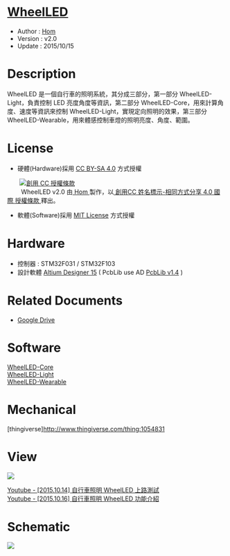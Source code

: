 [WheelLED](https://github.com/KitSprout/WheelLED)
========
* Author  : [Hom](https://about.me/Hom)
* Version : v2.0
* Update  : 2015/10/15

Description
========
WheelLED 是一個自行車的照明系統，其分成三部分，第一部分 WheelLED-Light，負責控制 LED 亮度角度等資訊，第二部分 WheelLED-Core，用來計算角度、速度等資訊來控制 WheelLED-Light，實現定向照明的效果，第三部分 WheelLED-Wearable，用來體感控制車燈的照明亮度、角度、範圍。

License
========
* 硬體(Hardware)採用 [CC BY-SA 4.0](http://creativecommons.org/licenses/by-sa/4.0/deed.zh_TW) 方式授權 
  
　　<a rel="license" href="http://creativecommons.org/licenses/by-sa/4.0/deed.zh_TW"><img alt="創用 CC 授權條款" style="border-width:0" src="http://i.creativecommons.org/l/by-sa/3.0/tw/80x15.png" /></a>  
　　<span xmlns:dct="http://purl.org/dc/terms/" property="dct:title"> WheelLED v2.0 </span>由<a xmlns:cc="http://creativecommons.org/ns#" href="http://about.me/Hom" property="cc:attributionName" rel="cc:attributionURL"> Hom </a>製作，以<a rel="license" href="http://creativecommons.org/licenses/by-sa/4.0/deed.zh_TW"> 創用CC 姓名標示-相同方式分享 4.0 國際 授權條款 </a>釋出。  

* 軟體(Software)採用 [MIT License](http://opensource.org/licenses/MIT) 方式授權  

Hardware
========
* 控制器 : STM32F031 / STM32F103
* 設計軟體 [Altium Designer 15](http://www.altium.com/en/products/altium-designer) ( PcbLib use AD [PcbLib v1.4](https://github.com/KitSprout/AltiumDesigner_PcbLibrary/releases/tag/v1.4) )  

Related Documents
========
* [Google Drive](https://goo.gl/BRXaKD)

Software
========
[WheelLED-Core](https://github.com/KitSprout/WheelLED/tree/master/Software/WheelLED-Core)  
[WheelLED-Light](https://github.com/KitSprout/WheelLED/tree/master/Software/WheelLED-Light)  
[WheelLED-Wearable](https://github.com/KitSprout/WheelLED/tree/master/Software/WheelLED-Wearable)  

Mechanical
========
[thingiverse]http://www.thingiverse.com/thing:1054831

View
========
<img src="https://lh3.googleusercontent.com/-QG3mfNWB-O8/Vh6NQxQ9gaI/AAAAAAAAOTI/E2Qb0Dh7n64/s800-Ic42/DSC_0035.jpg" />  

[Youtube - [2015.10.14] 自行車照明 WheelLED 上路測試](https://www.youtube.com/watch?v=vz7iMQQ5Icc)  
[Youtube - [2015.10.16] 自行車照明 WheelLED 功能介紹](https://www.youtube.com/watch?v=yA1cAoSKX-s)  

Schematic
========
<img src="https://lh3.googleusercontent.com/-h1e1hQ7k0DU/Vh-V--mGE3I/AAAAAAAAOTs/xnD7RNsSink/s800-Ic42/wheelLED-light.png" />
